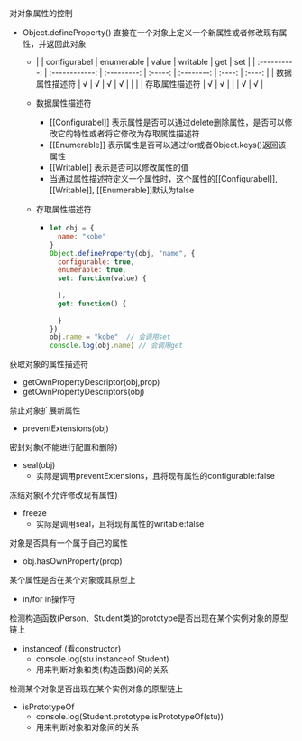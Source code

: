 对对象属性的控制

* Object.defineProperty()   直接在一个对象上定义一个新属性或者修改现有属性，并返回此对象

  * |            | configurabel | enumerable | value | writable | get  | set  |
  | :----------: | :------------: | :---------: | :-----: | :--------: | :----: | :----: |
    | 数据属性描述符 | √            | √         | √     | √        |      |      |
    | 存取属性描述符 | √            | √         |       |          | √    | √    |
    
  * 数据属性描述符

    * [[Configurabel]] 表示属性是否可以通过delete删除属性，是否可以修改它的特性或者将它修改为存取属性描述符
    * [[Enumerable]] 表示属性是否可以通过for或者Object.keys()返回该属性
    * [[Writable]] 表示是否可以修改属性的值
    * 当通过属性描述符定义一个属性时，这个属性的[[Configurabel]], [[Writable]], [[Enumerable]]默认为false
    
  * 存取属性描述符

    * ```js
      let obj = {
        name: "kobe"
      }
      Object.defineProperty(obj, "name", {
        configurable: true,
        enumerable: true,
        set: function(value) {
          
        },
        get: function() {
          
        }
      })
      obj.name = "kobe"  // 会调用set
      console.log(obj.name) // 会调用get
      ```




获取对象的属性描述符

* getOwnPropertyDescriptor(obj,prop)
* getOwnPropertyDescriptors(obj)

禁止对象扩展新属性

* preventExtensions(obj)

密封对象(不能进行配置和删除)

* seal(obj)
  * 实际是调用preventExtensions，且将现有属性的configurable:false

冻结对象(不允许修改现有属性)

* freeze
  * 实际是调用seal，且将现有属性的writable:false



对象是否具有一个属于自己的属性

* obj.hasOwnProperty(prop)

某个属性是否在某个对象或其原型上

* in/for in操作符



检测构造函数(Person、Student类)的prototype是否出现在某个实例对象的原型链上

* instanceof   (看constructor)
  * console.log(stu instanceof Student)
  * 用来判断对象和类(构造函数)间的关系



检测某个对象是否出现在某个实例对象的原型链上

* isPrototypeOf
  * console.log(Student.prototype.isPrototypeOf(stu))
  * 用来判断对象和对象间的关系

